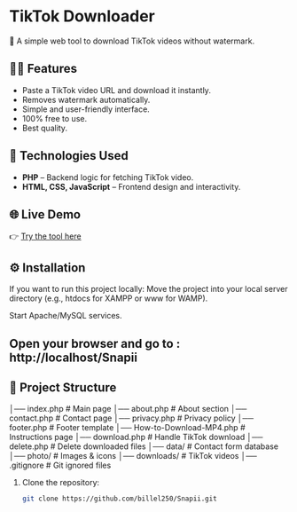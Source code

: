 # TikTok Downloader

🚀 A simple web tool to download TikTok videos without watermark.

## 👨‍💻 Features
- Paste a TikTok video URL and download it instantly.
- Removes watermark automatically.
- Simple and user-friendly interface.
- 100% free to use.
- Best quality. 

## 🔧 Technologies Used
- **PHP** – Backend logic for fetching TikTok video.
- **HTML, CSS, JavaScript** – Frontend design and interactivity.

## 🌐 Live Demo
👉 [Try the tool here](https://https://tiksa.free.nf)


## ⚙️ Installation
If you want to run this project locally:
Move the project into your local server directory (e.g., htdocs for XAMPP or www for WAMP).

Start Apache/MySQL services.

Open your browser and go to : http://localhost/Snapii
---

## 📂 Project Structure
│── index.php # Main page 
│── about.php # About section 
│── contact.php # Contact page 
│── privacy.php # Privacy policy 
│── footer.php # Footer template
│── How-to-Download-MP4.php # Instructions page
│── download.php # Handle TikTok download
│── delete.php # Delete downloaded files
│── data/ # Contact form database 
│── photo/ # Images & icons 
│── downloads/ # TikTok videos 
│── .gitignore # Git ignored files


1. Clone the repository:
   ```bash
   git clone https://github.com/billel250/Snapii.git
